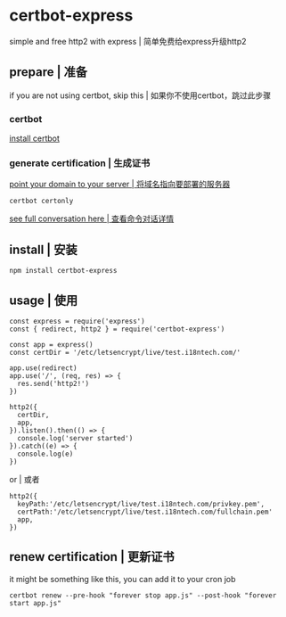 # certbot-express

simple and free http2 with express | 简单免费给express升级http2

## prepare  | 准备

if you are not using certbot, skip this | 如果你不使用certbot，跳过此步骤 

### certbot

[install certbot](./docs/install-certbot.md)

### generate certification | 生成证书

[point your domain to your server | 将域名指向要部署的服务器](./docs/point-domain-to-server.md)

```
certbot certonly

```
[see full conversation here | 查看命令对话详情](./docs/generate-certification-certonly.md)

## install | 安装

```
npm install certbot-express
```

## usage | 使用

```
const express = require('express')
const { redirect, http2 } = require('certbot-express')

const app = express()
const certDir = '/etc/letsencrypt/live/test.i18ntech.com/'

app.use(redirect)
app.use('/', (req, res) => {
  res.send('http2!')
})

http2({
  certDir,
  app,
}).listen().then(() => {
  console.log('server started')
}).catch((e) => {
  console.log(e)
})

```

or  | 或者

```
http2({
  keyPath:'/etc/letsencrypt/live/test.i18ntech.com/privkey.pem',
  certPath:'/etc/letsencrypt/live/test.i18ntech.com/fullchain.pem'
  app,
})
```

## renew certification | 更新证书

it might be something like this, you can add it to your cron job

```
certbot renew --pre-hook "forever stop app.js" --post-hook "forever start app.js"
```